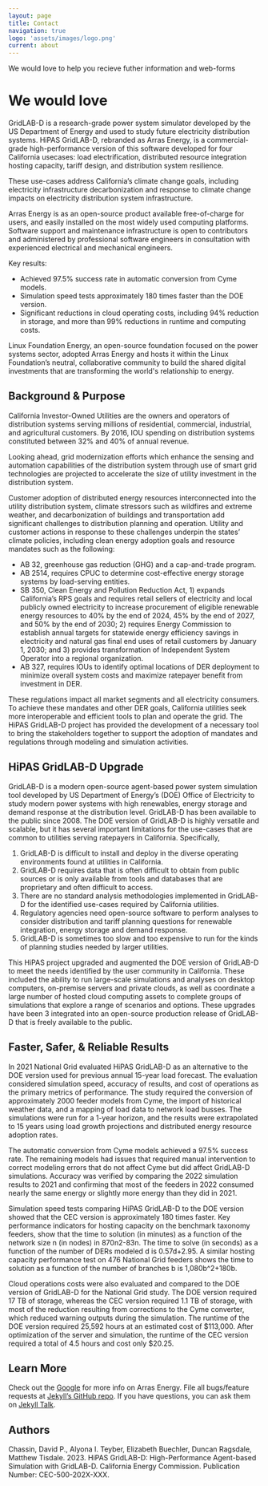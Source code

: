 ```yaml
---
layout: page
title: Contact
navigation: true
logo: 'assets/images/logo.png'
current: about
---
```


We would love to help you recieve futher information and web-forms


# We would love 

GridLAB-D is a research-grade power system simulator developed by the US Department of
Energy and used to study future electricity distribution systems. HiPAS GridLAB-D, rebranded as Arras Energy, is a
commercial-grade high-performance version of this software developed for four California usecases: load electrification, distributed resource integration hosting capacity, tariff design, and
distribution system resilience. 

These use-cases address California’s climate change goals,
including electricity infrastructure decarbonization and response to climate change impacts on
electricity distribution system infrastructure.

Arras Energy is as an open-source product available free-of-charge for users, and easily
installed on the most widely used computing platforms. Software support and maintenance
infrastructure is open to contributors and administered by professional software engineers in
consultation with experienced electrical and mechanical engineers.

Key results:
- Achieved 97.5% success rate in automatic conversion from Cyme models.
-  Simulation speed tests approximately 180 times faster than the DOE version.
- Significant reductions in cloud operating costs, including 94% reduction in storage, and
more than 99% reductions in runtime and computing costs.

Linux Foundation Energy, an open-source foundation focused on the power systems sector,
adopted Arras Energy and hosts it within the Linux Foundation’s neutral, collaborative
community to build the shared digital investments that are transforming the world's
relationship to energy.

## **Background & Purpose**
California Investor-Owned Utilities are the owners and operators of distribution systems
serving millions of residential, commercial, industrial, and agricultural customers. By 2016, IOU
spending on distribution systems constituted between 32% and 40% of annual revenue.

Looking ahead, grid modernization efforts which enhance the sensing and automation
capabilities of the distribution system through use of smart grid technologies are projected to
accelerate the size of utility investment in the distribution system. 

Customer adoption of
distributed energy resources interconnected into the utility distribution system, climate
stressors such as wildfires and extreme weather, and decarbonization of buildings and
transportation add significant challenges to distribution planning and operation. Utility and
customer actions in response to these challenges underpin the states’ climate policies,
including clean energy adoption goals and resource mandates such as the following:

- AB 32, greenhouse gas reduction (GHG) and a cap-and-trade program. 
- AB 2514, requires CPUC to determine 
cost-effective energy storage systems by load-serving entities.
- SB 350, Clean Energy and Pollution Reduction Act, 1) expands California’s RPS
goals and requires retail sellers of electricity and local publicly owned electricity to increase procurement of eligible renewable energy resources to 40% by the end of 2024, 45%
by the end of 2027, and 50% by the end of 2030; 2) requires Energy Commission to
establish annual targets for statewide energy efficiency savings in electricity and natural
gas final end uses of retail customers by January 1, 2030; and 3) provides
transformation of Independent System Operator into a regional organization.
- AB 327, requires IOUs to identify optimal locations of DER deployment to
minimize overall system costs and maximize ratepayer benefit from investment in DER.

These regulations impact all market segments and all electricity consumers. To achieve these
mandates and other DER goals, California utilities seek more interoperable and efficient tools
to plan and operate the grid. The HiPAS GridLAB-D project has provided the development of a
necessary tool to bring the stakeholders together to support the adoption of mandates and
regulations through modeling and simulation activities.

## **HiPAS GridLAB-D Upgrade**
GridLAB-D is a modern open-source agent-based power system simulation tool developed by
US Department of Energy’s (DOE) Office of Electricity to study modern power systems with
high renewables, energy storage and demand response at the distribution level. GridLAB-D has
been available to the public since 2008. The DOE version of GridLAB-D is highly versatile and
scalable, but it has several important limitations for the use-cases that are common to utilities
serving ratepayers in California. Specifically,
1. GridLAB-D is difficult to install and deploy in the diverse operating environments found
at utilities in California.
2. GridLAB-D requires data that is often difficult to obtain from public sources or is only
available from tools and databases that are proprietary and often difficult to access.
3. There are no standard analysis methodologies implemented in GridLAB-D for the
identified use-cases required by California utilities.
4. Regulatory agencies need open-source software to perform analyses to consider
distribution and tariff planning questions for renewable integration, energy storage and
demand response.
5. GridLAB-D is sometimes too slow and too expensive to run for the kinds of planning
studies needed by larger utilities.

This HiPAS project upgraded and augmented the DOE version of GridLAB-D to meet the needs
identified by the user community in California. These included the ability to run large-scale
simulations and analyses on desktop computers, on-premise servers and private clouds, as
well as coordinate a large number of hosted cloud computing assets to complete groups of
simulations that explore a range of scenarios and options. These upgrades have been 
3
integrated into an open-source production release of GridLAB-D that is freely available to the
public.


## **Faster, Safer, & Reliable Results**

In 2021 National Grid evaluated HiPAS GridLAB-D as an alternative to the DOE version used
for previous annual 15-year load forecast. The evaluation considered simulation speed,
accuracy of results, and cost of operations as the primary metrics of performance. The study 
required the conversion of approximately 2000 feeder models from Cyme, the import of
historical weather data, and a mapping of load data to network load busses. The simulations
were run for a 1-year horizon, and the results were extrapolated to 15 years using load growth
projections and distributed energy resource adoption rates.

The automatic conversion from Cyme models achieved a 97.5% success rate. The remaining
models had issues that required manual intervention to correct modeling errors that do not
affect Cyme but did affect GridLAB-D simulations. Accuracy was verified by comparing the
2022 simulation results to 2021 and confirming that most of the feeders in 2022 consumed
nearly the same energy or slightly more energy than they did in 2021.

Simulation speed tests comparing HiPAS GridLAB-D to the DOE version showed that the CEC
version is approximately 180 times faster. Key performance indicators for hosting capacity on
the benchmark taxonomy feeders, show that the time to solution (in minutes) as a function of
the network size n (in nodes) in 870n2-83n. The time to solve (in seconds) as a function of the
number of DERs modeled d is 0.57d+2.95. A similar hosting capacity performance test on 476
National Grid feeders shows the time to solution as a function of the number of branches b is
1,080b^2+180b.

Cloud operations costs were also evaluated and compared to the DOE version of GridLAB-D for
the National Grid study. The DOE version required 17 TB of storage, whereas the CEC version
required 1.1 TB of storage, with most of the reduction resulting from corrections to the Cyme
converter, which reduced warning outputs during the simulation. The runtime of the DOE
version required 25,592 hours at an estimated cost of $113,000. After optimization of the
server and simulation, the runtime of the CEC version required a total of 4.5 hours and cost
only $20.25.

## Learn More
Check out the [Google][Google] for more info on Arras Energy. File all bugs/feature requests at [Jekyll’s GitHub repo][jekyll-gh]. If you have questions, you can ask them on [Jekyll Talk][jekyll-talk].

## Authors
Chassin, David P., Alyona I. Teyber, Elizabeth Buechler, Duncan Ragsdale, Matthew Tisdale. 2023. HiPAS GridLAB-D: High-Performance Agent-based Simulation with GridLAB-D.
California Energy Commission. Publication Number: CEC-500-202X-XXX.

[Google]: https://google.com
[jekyll-gh]:   https://github.com/jekyll/jekyll
[jekyll-talk]: https://talk.jekyllrb.com/

